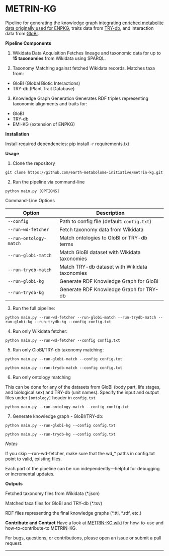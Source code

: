 # METRIN-KG
Pipeline for generating the knowledge graph integrating [enriched metabolite data originally used for ENPKG](https://zenodo.org/records/10827917), traits data from [TRY-db](https://www.try-db.org/TryWeb/Home.php), and interaction data from [GloBI](https://www.globalbioticinteractions.org/).

**Pipeline Components**

1. Wikidata Data Acquisition
Fetches lineage and taxonomic data for up to **15 taxonomies** from Wikidata using SPARQL.

2. Taxonomy Matching against fetched Wikidata records.
Matches taxa from:
- GloBI (Global Biotic Interactions)
- TRY-db (Plant Trait Database)

3. Knowledge Graph Generation
Generates RDF triples representing taxonomic alignments and traits for:
- GloBI
- TRY-db
- EMI-KG (extension of ENPKG)


**Installation**

Install required dependencies:
pip install -r requirements.txt


**Usage**

1. Clone the repository

`git clone https://github.com/earth-metabolome-initiative/metrin-kg.git`

2. Run the pipeline via command-line

`python main.py [OPTIONS]`

Command-Line Options

| Option              | Description                                             |
|---------------------|---------------------------------------------------------|
| `--config`          | Path to config file (default: `config.txt`)             |
| `--run-wd-fetcher`  | Fetch taxonomy data from Wikidata                       |
| `--run-ontology-match` | Match ontologies to GloBI or TRY-db terms            |
| `--run-globi-match` | Match GloBI dataset with Wikidata taxonomies            |
| `--run-trydb-match` | Match TRY-db dataset with Wikidata taxonomies           |
| `--run-globi-kg`    | Generate RDF Knowledge Graph for GloBI                  |
| `--run-trydb-kg`    | Generate RDF Knowledge Graph for TRY-db                 |


3. Run the full pipeline:

`python main.py --run-wd-fetcher --run-globi-match --run-trydb-match --run-globi-kg --run-trydb-kg --config config.txt`


4. Run only Wikidata fetcher:

`python main.py --run-wd-fetcher --config config.txt`


5. Run only GloBI/TRY-db taxonomy matching:

`python main.py --run-globi-match --config config.txt`

`python main.py --run-trydb-match --config config.txt`



6. Run only ontology matching

This can be done for any of the datasets from GloBI (body part, life stages, and biological sex) and TRY-db (unit names). Specify the input and output files under `[ontology]` header in `config.txt`

`python main.py --run-ontology-match --config config.txt`




7. Generate knowledge graph - GloBI/TRY-db:

`python main.py --run-globi-kg --config config.txt`

`python main.py --run-trydb-kg --config config.txt`


_Notes_

If you skip --run-wd-fetcher, make sure that the wd_* paths in config.txt point to valid, existing files.

Each part of the pipeline can be run independently—helpful for debugging or incremental updates.





**Outputs**

Fetched taxonomy files from Wikidata (*.json)

Matched taxa files for GloBI and TRY-db (*.tsv)

RDF files representing the final knowledge graphs (*.ttl, *.rdf, etc.)





**Contribute and Contact**
Have a look at [METRIN-KG wiki](https://github.com/earth-metabolome-initiative/metrin-kg/wiki) for how-to-use and how-to-contribute-to METRIN-KG.

For bugs, questions, or contributions, please open an issue or submit a pull request.

---

